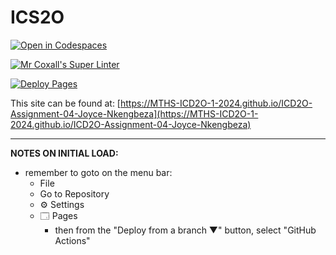 # ICS2O

[![Open in Codespaces](https://classroom.github.com/assets/launch-codespace-2972f46106e565e64193e422d61a12cf1da4916b45550586e14ef0a7c637dd04.svg)](https://classroom.github.com/open-in-codespaces?assignment_repo_id=19447620)

[![Mr Coxall's Super Linter](https://github.com/MTHS-ICD2O-1-2024/ICD2O-Assignment-04-Joyce-Nkengbeza/workflows/Mr%20Coxall's%20Super%20Linter/badge.svg)](https://github.com/MTHS-ICD2O-1-2024/ICD2O-Assignment-04-Joyce-Nkengbeza/actions)

[![Deploy Pages](https://github.com/MTHS-ICD2O-1-2024/ICD2O-Assignment-04-Joyce-Nkengbeza/workflows/Deploy%20Pages/badge.svg)](https://github.com/MTHS-ICD2O-1-2024/ICD2O-Assignment-04-Joyce-Nkengbeza/actions)

This site can be found at: [https://MTHS-ICD2O-1-2024.github.io/ICD2O-Assignment-04-Joyce-Nkengbeza](https://MTHS-ICD2O-1-2024.github.io/ICD2O-Assignment-04-Joyce-Nkengbeza)

---

**NOTES ON INITIAL LOAD:**
- remember to goto on the menu bar:
  - File
  - Go to Repository
  - ⚙ Settings
  - 🗔 Pages
    - then from the "Deploy from a branch ▼" button, select "GitHub Actions"

